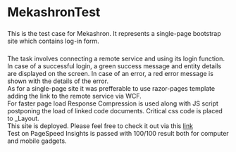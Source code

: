 # MekashronTest
###
This is the test case for Mekashron. It represents a single-page bootstrap site which contains log-in form.
###
The task involves connecting a remote service and using its login function. In case of a successful login, a green success message and entity details are displayed on the screen. In case of an error, a red error message is shown with the details of the error.<br>
As for a single-page site it was prefferable to use razor-pages template adding the link to the remote service via WCF.<br>
For faster page load Response Compression is used along with JS script postponing the load of linked code documents. Critical css code is placed to _Layout.<br>
This site is deployed. Please feel free to check it out via this [link](https://mekashrontest.herokuapp.com/)<br>
Test on PageSpeed Insights is passed with 100/100 result both for computer and mobile gadgets. 

